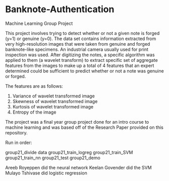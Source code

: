 # Banknote-Authentication
Machine Learning Group Project

This project involves trying to detect whether or not a given note is forged (y=1) or genuine (y=0). The data set contains information extracted from very high-resolution images that were taken from genuine and forged banknote-like specimens. An industrial camera usually used for print inspection was used. After digitizing the notes, a specific algorithm was applied to them (a wavelet transform) to extract specific set of aggregate features from the images to make up a total of 4 features that an expert determined could be sufficient to predict whether or not a note was genuine or forged. 

The features are as follows:

1.	Variance of wavelet transformed image
2.	Skewness of wavelet transformed image
3.	Kurtosis of wavelet transformed image
4.	Entropy of the image

The project was a final year group project done for an intro course to machine learning and was based off of the Research Paper provided on this repository.

Run in order:

group21_divide data
group21_train_logreg
group21_train_SVM
group21_train_nn
group21_test
group21_demo

Areeb Royeppen did the neural network
Keelan Govender did the SVM
Mulayo Tshivase did logistic regression

